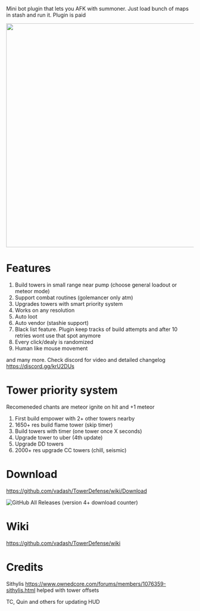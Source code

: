 Mini bot plugin that lets you AFK with summoner. Just load bunch of maps in stash and run it. Plugin is paid

[<img src="https://i.imgur.com/9wf1CN7.png" width="600"/>](https://youtu.be/2ivutFg4Ofc?t=31 "full")

# Features

1. Build towers in small range near pump (choose general loadout or meteor mode)
2. Support combat routines (golemancer only atm)
3. Upgrades towers with smart priority system
4. Works on any resolution
6. Auto loot
7. Auto vendor (stashie support)
7. Black list feature. Plugin keep tracks of build attempts and after 10 retries wont use that spot anymore
8. Every click/dealy is randomized
9. Human like mouse movement

and many more. Check discord for video and detailed changelog https://discord.gg/krU2DUs

# Tower priority system

Recomeneded chants are meteor ignite on hit and +1 meteor

1. First build empower with 2+ other towers nearby
2. 1650+ res build flame tower (skip timer)
3. Build towers with timer (one tower once X seconds)
4. Upgrade tower to uber (4th update)
5. Upgrade DD towers
6. 2000+ res upgrade CC towers (chill, seismic)

# Download

https://github.com/vadash/TowerDefense/wiki/Download

![GitHub All Releases](https://img.shields.io/github/downloads/vadash/TowerDefense/total) (version 4+ download counter)

# Wiki

https://github.com/vadash/TowerDefense/wiki

# Credits

Sithylis https://www.ownedcore.com/forums/members/1076359-sithylis.html helped with tower offsets

TC, Quin and others for updating HUD
